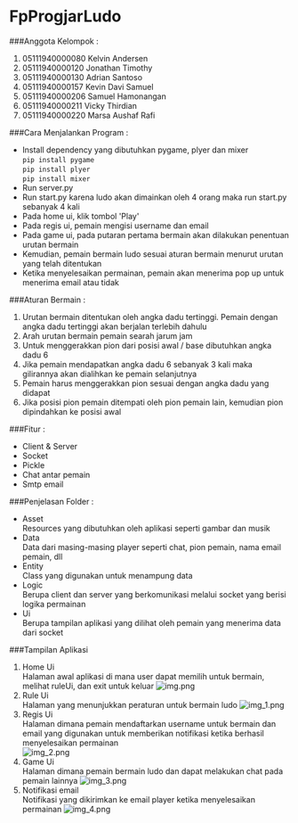 # FpProgjarLudo

###Anggota Kelompok :
1. 05111940000080 Kelvin Andersen
2. 05111940000120 Jonathan Timothy 
3. 05111940000130 Adrian Santoso 
4. 05111940000157 Kevin Davi Samuel
5. 05111940000206 Samuel Hamonangan
6. 05111940000211 Vicky Thirdian
7. 05111940000220 Marsa Aushaf Rafi

###Cara Menjalankan Program :  
- Install dependency yang dibutuhkan pygame, plyer dan mixer  
```pip install pygame```  
```pip install plyer```  
```pip install mixer```  
- Run server.py
- Run start.py karena ludo akan dimainkan oleh 4 orang maka run start.py sebanyak 4 kali
- Pada home ui, klik tombol 'Play'
- Pada regis ui, pemain mengisi username dan email
- Pada game ui, pada putaran pertama bermain akan dilakukan penentuan urutan bermain
- Kemudian, pemain bermain ludo sesuai aturan bermain menurut urutan yang telah ditentukan
- Ketika menyelesaikan permainan, pemain akan menerima pop up untuk menerima email atau tidak

###Aturan Bermain :
1. Urutan bermain ditentukan oleh angka dadu tertinggi. Pemain dengan angka dadu tertinggi akan berjalan terlebih dahulu
2. Arah urutan bermain pemain searah jarum jam 
3. Untuk menggerakkan pion dari posisi awal / base dibutuhkan angka dadu 6
4. Jika pemain mendapatkan angka dadu 6 sebanyak 3 kali maka gilirannya akan dialihkan ke pemain selanjutnya 
5. Pemain harus menggerakkan pion sesuai dengan angka dadu yang didapat
6. Jika posisi pion pemain ditempati oleh pion pemain lain, kemudian pion dipindahkan ke posisi awal

###Fitur :
- Client & Server
- Socket
- Pickle
- Chat antar pemain
- Smtp email

###Penjelasan Folder :
- Asset  
Resources yang dibutuhkan oleh aplikasi seperti gambar dan musik
- Data  
Data dari masing-masing player seperti chat, pion pemain, nama email pemain, dll
- Entity  
Class yang digunakan untuk menampung data  
- Logic  
Berupa client dan server yang berkomunikasi melalui socket yang berisi logika permainan
- Ui  
Berupa tampilan aplikasi yang dilihat oleh pemain yang menerima data dari socket

###Tampilan Aplikasi
1. Home Ui  
Halaman awal aplikasi di mana user dapat memilih untuk bermain, melihat ruleUi, dan exit untuk keluar
![img.png](img.png)
2. Rule Ui  
Halaman yang menunjukkan peraturan untuk bermain ludo
![img_1.png](img_1.png)  
3. Regis Ui  
Halaman dimana pemain mendaftarkan username untuk bermain dan email yang digunakan untuk memberikan notifikasi ketika berhasil menyelesaikan permainan  
![img_2.png](img_2.png)
4. Game Ui  
Halaman dimana pemain bermain ludo dan dapat melakukan chat pada pemain lainnya
![img_3.png](img_3.png)
5. Notifikasi email  
Notifikasi yang dikirimkan ke email player ketika menyelesaikan permainan
![img_4.png](img_4.png)